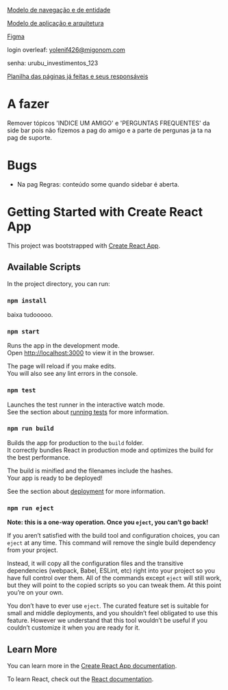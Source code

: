 [Modelo de navegação e de entidade](https://lucid.app/lucidchart/e5d984a2-d083-4996-bd51-0f3b672e4be3/edit?viewport_loc=-40%2C-394%2C5355%2C2792%2C0_0&invitationId=inv_31866d38-b324-4c43-8880-5a43622e0f63)

[Modelo de aplicação e arquitetura](https://lucid.app/lucidchart/a1a19507-79b5-4887-82b8-21d6a6f4c9e6/edit?viewport_loc=-640%2C280%2C3069%2C1600%2C0_0&invitationId=inv_ac4c4016-93f5-49cf-8f02-be0fef09f489)

[Figma](https://www.figma.com/file/hTajDGlU1eh8fsxGydatls/Urubu-Investimentos?node-id=21%3A2)

login overleaf: yolenif426@migonom.com

senha: urubu_investimentos_123

[Planilha das páginas já feitas e seus responsáveis](https://shorturl.at/gsyIT)

# A fazer

Remover tópicos 'INDICE UM AMIGO' e 'PERGUNTAS FREQUENTES' da side bar pois não fizemos a pag do amigo e a parte de pergunas ja ta na pag de suporte.

# Bugs

<ul>
  <li>Na pag Regras: conteúdo some quando sidebar é aberta.</li>
</ul>

# Getting Started with Create React App

This project was bootstrapped with [Create React App](https://github.com/facebook/create-react-app).

## Available Scripts

In the project directory, you can run:

### `npm install`

baixa tudooooo.

### `npm start`

Runs the app in the development mode.\
Open [http://localhost:3000](http://localhost:3000) to view it in the browser.

The page will reload if you make edits.\
You will also see any lint errors in the console.

### `npm test`

Launches the test runner in the interactive watch mode.\
See the section about [running tests](https://facebook.github.io/create-react-app/docs/running-tests) for more information.

### `npm run build`

Builds the app for production to the `build` folder.\
It correctly bundles React in production mode and optimizes the build for the best performance.

The build is minified and the filenames include the hashes.\
Your app is ready to be deployed!

See the section about [deployment](https://facebook.github.io/create-react-app/docs/deployment) for more information.

### `npm run eject`

**Note: this is a one-way operation. Once you `eject`, you can’t go back!**

If you aren’t satisfied with the build tool and configuration choices, you can `eject` at any time. This command will remove the single build dependency from your project.

Instead, it will copy all the configuration files and the transitive dependencies (webpack, Babel, ESLint, etc) right into your project so you have full control over them. All of the commands except `eject` will still work, but they will point to the copied scripts so you can tweak them. At this point you’re on your own.

You don’t have to ever use `eject`. The curated feature set is suitable for small and middle deployments, and you shouldn’t feel obligated to use this feature. However we understand that this tool wouldn’t be useful if you couldn’t customize it when you are ready for it.

## Learn More

You can learn more in the [Create React App documentation](https://facebook.github.io/create-react-app/docs/getting-started).

To learn React, check out the [React documentation](https://reactjs.org/).
